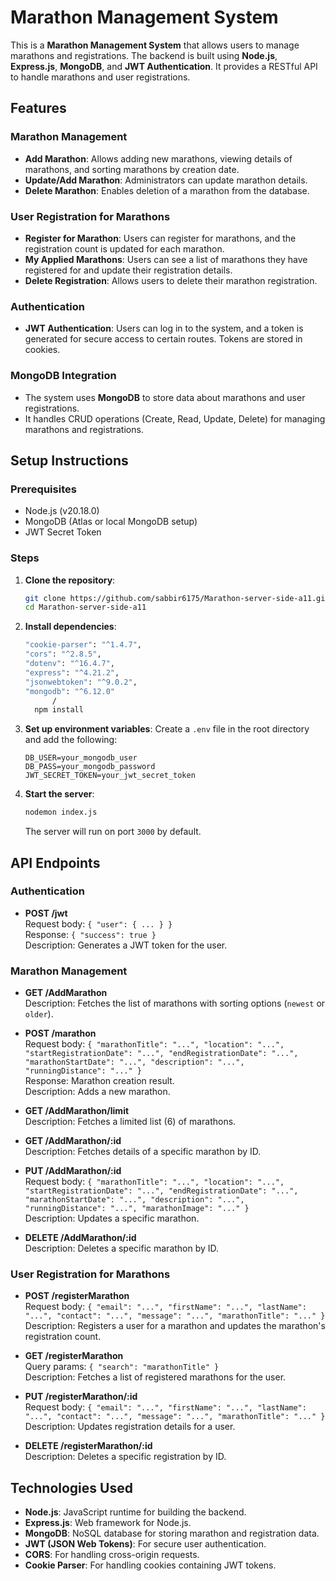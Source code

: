 # Marathon Management System

This is a **Marathon Management System** that allows users to manage marathons and registrations. The backend is built using **Node.js**, **Express.js**, **MongoDB**, and **JWT Authentication**. It provides a RESTful API to handle marathons and user registrations.

## Features

### Marathon Management

- **Add Marathon**: Allows adding new marathons, viewing details of marathons, and sorting marathons by creation date.
- **Update/Add Marathon**: Administrators can update marathon details.
- **Delete Marathon**: Enables deletion of a marathon from the database.

### User Registration for Marathons

- **Register for Marathon**: Users can register for marathons, and the registration count is updated for each marathon.
- **My Applied Marathons**: Users can see a list of marathons they have registered for and update their registration details.
- **Delete Registration**: Allows users to delete their marathon registration.

### Authentication

- **JWT Authentication**: Users can log in to the system, and a token is generated for secure access to certain routes. Tokens are stored in cookies.

### MongoDB Integration

- The system uses **MongoDB** to store data about marathons and user registrations.
- It handles CRUD operations (Create, Read, Update, Delete) for managing marathons and registrations.

## Setup Instructions

### Prerequisites

- Node.js (v20.18.0)
- MongoDB (Atlas or local MongoDB setup)
- JWT Secret Token

### Steps

1. **Clone the repository**:
    ```bash
    git clone https://github.com/sabbir6175/Marathon-server-side-a11.git
    cd Marathon-server-side-a11
    ```

2. **Install dependencies**:
    ```bash
    "cookie-parser": "^1.4.7",
    "cors": "^2.8.5",
    "dotenv": "^16.4.7",
    "express": "^4.21.2",
    "jsonwebtoken": "^9.0.2",
    "mongodb": "^6.12.0"
          /
      npm install
    ```

3. **Set up environment variables**:
    Create a `.env` file in the root directory and add the following:
    ```env
    DB_USER=your_mongodb_user
    DB_PASS=your_mongodb_password
    JWT_SECRET_TOKEN=your_jwt_secret_token
    ```

4. **Start the server**:
    ```bash
    nodemon index.js
    ```
    The server will run on port `3000` by default.

## API Endpoints

### Authentication

- **POST /jwt**  
  Request body: `{ "user": { ... } }`  
  Response: `{ "success": true }`  
  Description: Generates a JWT token for the user.

### Marathon Management

- **GET /AddMarathon**  
  Description: Fetches the list of marathons with sorting options (`newest` or `older`).
  
- **POST /marathon**  
  Request body: `{ "marathonTitle": "...", "location": "...", "startRegistrationDate": "...", "endRegistrationDate": "...", "marathonStartDate": "...", "description": "...", "runningDistance": "..." }`  
  Response: Marathon creation result.  
  Description: Adds a new marathon.

- **GET /AddMarathon/limit**  
  Description: Fetches a limited list (6) of marathons.

- **GET /AddMarathon/:id**  
  Description: Fetches details of a specific marathon by ID.

- **PUT /AddMarathon/:id**  
  Request body: `{ "marathonTitle": "...", "location": "...", "startRegistrationDate": "...", "endRegistrationDate": "...", "marathonStartDate": "...", "description": "...", "runningDistance": "...", "marathonImage": "..." }`  
  Description: Updates a specific marathon.

- **DELETE /AddMarathon/:id**  
  Description: Deletes a specific marathon by ID.

### User Registration for Marathons

- **POST /registerMarathon**  
  Request body: `{ "email": "...", "firstName": "...", "lastName": "...", "contact": "...", "message": "...", "marathonTitle": "..." }`  
  Description: Registers a user for a marathon and updates the marathon's registration count.

- **GET /registerMarathon**  
  Query params: `{ "search": "marathonTitle" }`  
  Description: Fetches a list of registered marathons for the user.

- **PUT /registerMarathon/:id**  
  Request body: `{ "email": "...", "firstName": "...", "lastName": "...", "contact": "...", "message": "...", "marathonTitle": "..." }`  
  Description: Updates registration details for a user.

- **DELETE /registerMarathon/:id**  
  Description: Deletes a specific registration by ID.

## Technologies Used

- **Node.js**: JavaScript runtime for building the backend.
- **Express.js**: Web framework for Node.js.
- **MongoDB**: NoSQL database for storing marathon and registration data.
- **JWT (JSON Web Tokens)**: For secure user authentication.
- **CORS**: For handling cross-origin requests.
- **Cookie Parser**: For handling cookies containing JWT tokens.


